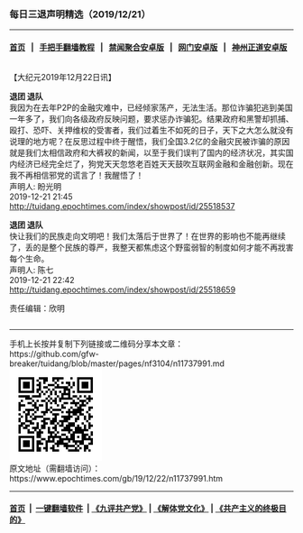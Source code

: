 ### 每日三退声明精选（2019/12/21）
------------------------

#### [首页](https://github.com/gfw-breaker/banned-news1/blob/master/README.md) &nbsp;&nbsp;|&nbsp;&nbsp; [手把手翻墙教程](https://github.com/gfw-breaker/guides/wiki) &nbsp;&nbsp;|&nbsp;&nbsp; [禁闻聚合安卓版](https://github.com/gfw-breaker/bn-android) &nbsp;&nbsp;|&nbsp;&nbsp; [网门安卓版](https://github.com/oGate2/oGate) &nbsp;&nbsp;|&nbsp;&nbsp; [神州正道安卓版](https://github.com/SzzdOgate/update) 



<div class="column" id="artbody" itemprop="articleBody">
 <!-- article content begin -->
 <p>
  【大纪元2019年12月22日讯】
 </p>
 <p>
  <strong>
   退团 退队
  </strong>
  <br/>
  我因为在去年P2P的金融灾难中，已经倾家荡产，无法生活。那位诈骗犯逃到美国一年多了，我们向各级政府反映问题，要求惩办诈骗犯。结果政府和黑警却抓捕、殴打、恐吓、关押维权的受害者，我们过着生不如死的日子，天下之大怎么就没有说理的地方呢？在反思过程中终于醒悟，我们全国3.2亿的金融灾民被诈骗的原因就是我们太相信政府和大裤衩的新闻，以至于我们误判了国内的经济状况，其实国内经济已经完全烂了，狗党天天忽悠老百姓天天鼓吹互联网金融和金融创新。现在我不再相信邪党的谎言了！我醒悟了！
  <br/>
  声明人: 盼光明
  <br/>
  2019-12-21 21:45
  <br/>
  <a href="http://tuidang.epochtimes.com/index/showpost/id/25518537">
   http://tuidang.epochtimes.com/index/showpost/id/25518537
  </a>
 </p>
 <p>
  <strong>
   退团 退队
  </strong>
  <br/>
  快让我们的民族走向文明吧！我们太落后于世界了！在世界的影响也不能再继续了，丢的是整个民族的尊严，我整天都焦虑这个野蛮弱智的制度如何才能不再戕害每个生命。
  <br/>
  声明人: 陈七
  <br/>
  2019-12-21 22:42
  <br/>
  <a href="http://tuidang.epochtimes.com/index/showpost/id/25518659">
   http://tuidang.epochtimes.com/index/showpost/id/25518659
  </a>
 </p>
 <p>
  责任编辑：欣明
 </p>
 <!-- article content end -->
 <div id="below_article_ad">
  <div id="below_article_ad_inner">
  </div>
 </div>
</div>

<hr/>
手机上长按并复制下列链接或二维码分享本文章：<br/>
https://github.com/gfw-breaker/tuidang/blob/master/pages/nf3104/n11737991.md <br/>
<a href='https://github.com/gfw-breaker/tuidang/blob/master/pages/nf3104/n11737991.md'><img src='https://github.com/gfw-breaker/tuidang/blob/master/pages/nf3104/n11737991.md.png'/></a> <br/>
原文地址（需翻墙访问）：https://www.epochtimes.com/gb/19/12/22/n11737991.htm


------------------------
#### [首页](https://github.com/gfw-breaker/banned-news/blob/master/README.md) &nbsp;|&nbsp; [一键翻墙软件](https://github.com/gfw-breaker/nogfw/blob/master/README.md) &nbsp;| [《九评共产党》](https://github.com/gfw-breaker/9ping.md/blob/master/README.md#九评之一评共产党是什么) | [《解体党文化》](https://github.com/gfw-breaker/jtdwh.md/blob/master/README.md) | [《共产主义的终极目的》](https://github.com/gfw-breaker/gczydzjmd.md/blob/master/README.md)


<img src='http://gfw-breaker.win/tuidang/pages/nf3104/n11737991.md' width='0px' height='0px'/>